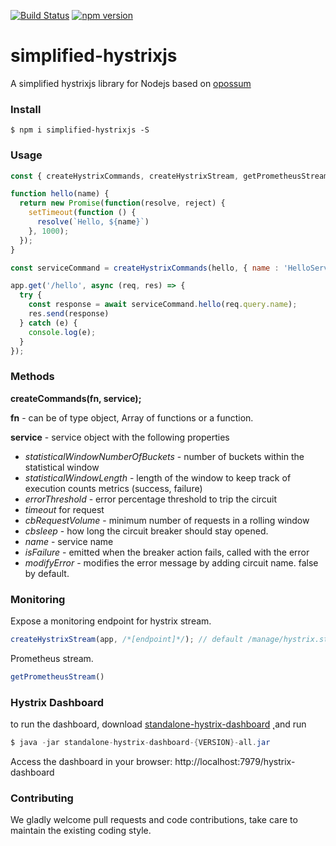 [![Build Status](https://travis-ci.org/julekgwa/simplified-hystrixjs.svg?branch=master)](https://travis-ci.org/julekgwa/simplified-hystrixjs) [![npm version](https://badge.fury.io/js/simplified-hystrixjs.svg)](https://badge.fury.io/js/simplified-hystrixjs)

# simplified-hystrixjs

A simplified hystrixjs library for Nodejs based on [opossum](https://www.npmjs.com/package/opossum)

### Install
```
$ npm i simplified-hystrixjs -S
```

### Usage
```Javascript
const { createHystrixCommands, createHystrixStream, getPrometheusStream } = require('simplified-hystrixjs');

function hello(name) {
  return new Promise(function(resolve, reject) {
    setTimeout(function () {
      resolve(`Hello, ${name}`)
    }, 1000);
  });
}

const serviceCommand = createHystrixCommands(hello, { name : 'HelloService'});

app.get('/hello', async (req, res) => {
  try {
    const response = await serviceCommand.hello(req.query.name);
    res.send(response)
  } catch (e) {
    console.log(e);
  }
});
```

### Methods

**createCommands(fn, service);**

**fn** - can be of type object, Array of functions or a function.

**service** - service object with the following properties

* *statisticalWindowNumberOfBuckets* - number of buckets within the statistical window
* *statisticalWindowLength* - length of the window to keep track of execution counts metrics (success, failure)
* *errorThreshold* - error percentage threshold to trip the circuit
* *timeout* for request
* *cbRequestVolume* - minimum number of requests in a rolling window
* *cbsleep* - how long the circuit breaker should stay opened.
* *name* - service name
* *isFailure* - emitted when the breaker action fails, called with the error
* *modifyError* - modifies the error message by adding circuit name. false by default.


### Monitoring

Expose a monitoring endpoint for hystrix stream.

```Javascript
createHystrixStream(app, /*[endpoint]*/); // default /manage/hystrix.stream
```

Prometheus stream.

```Javascript
getPrometheusStream()
```

### Hystrix Dashboard

to run the dashboard, download [standalone-hystrix-dashboard](https://bintray.com/kennedyoliveira/maven/standalone-hystrix-dashboard)
̨
and run
```java
$ java -jar standalone-hystrix-dashboard-{VERSION}-all.jar
```
Access the dashboard in  your browser: http://localhost:7979/hystrix-dashboard

### Contributing

We gladly welcome pull requests and code contributions, take care to maintain the existing coding style.
